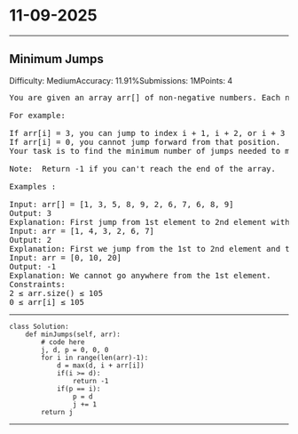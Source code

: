 # 11-09-2025
---
## Minimum Jumps
Difficulty: MediumAccuracy: 11.91%Submissions: 1MPoints: 4

<pre>
You are given an array arr[] of non-negative numbers. Each number tells you the maximum number of steps you can jump forward from that position.

For example:

If arr[i] = 3, you can jump to index i + 1, i + 2, or i + 3 from position i.
If arr[i] = 0, you cannot jump forward from that position.
Your task is to find the minimum number of jumps needed to move from the first position in the array to the last position.

Note:  Return -1 if you can't reach the end of the array.

Examples : 

Input: arr[] = [1, 3, 5, 8, 9, 2, 6, 7, 6, 8, 9]
Output: 3 
Explanation: First jump from 1st element to 2nd element with value 3. From here we jump to 5th element with value 9, and from here we will jump to the last. 
Input: arr = [1, 4, 3, 2, 6, 7]
Output: 2 
Explanation: First we jump from the 1st to 2nd element and then jump to the last element.
Input: arr = [0, 10, 20]
Output: -1
Explanation: We cannot go anywhere from the 1st element.
Constraints:
2 ≤ arr.size() ≤ 105
0 ≤ arr[i] ≤ 105
</pre>

---
```
class Solution:
	def minJumps(self, arr):
	    # code here
	    j, d, p = 0, 0, 0
        for i in range(len(arr)-1):
            d = max(d, i + arr[i])
            if(i >= d):
                return -1
            if(p == i):
                p = d
                j += 1
        return j
```
---

